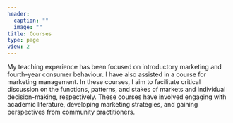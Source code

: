 ```yaml
---
header:
  caption: ""
  image: ""
title: Courses
type: page
view: 2
---
```


My teaching experience has been focused on introductory marketing and fourth-year consumer behaviour. I have also assisted in a course for marketing management. In these courses, I aim to facilitate critical discussion on the functions, patterns, and stakes of markets and individual decision-making, respectively. These courses have involved engaging with academic literature, developing marketing strategies, and gaining perspectives from community practitioners.